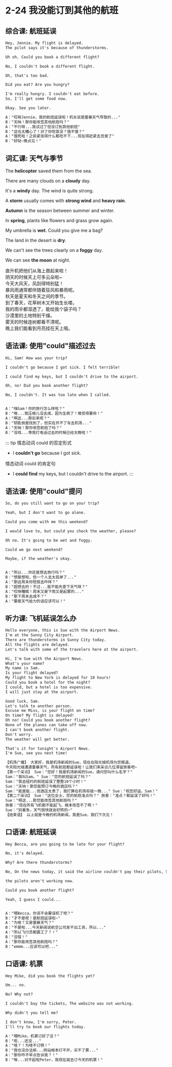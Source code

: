# 2-24 我没能订到其他的航班

## 综合课: 航班延误
```txt
Hey, Jennie. My flight is delayed.
The pilot says it's because of thunderstorms.

Uh oh. Could you book a different flight?

No, I couldn't book a different flight.

Oh, that's too bad.

Did you eat? Are you hungry?

I'm really hungry. I couldn't eat before.
So, I'll get some food now.

Okay. See you later.

A："哎呀Jennie，我的航班延误啦！机长说是雷暴天气导致的..."
B："天呐！那你能改签其他航班吗？"
A："不行呀...我试过了但没订到其他航班"
B："这也太糟心了！对了你吃饭没？饿不饿？"
A："饿死啦！之前紧张得什么都吃不下...现在得赶紧去觅食了"
B："好哒~晚点见！"
```

## 词汇课: 天气与季节

The **helicopter** saved them from the sea.     

There are many clouds on a **cloudy** day.      

It's a **windy** day. The wind is quite strong.     

A **storm** usually comes with **strong wind** and **heavy rain**.      

**Autumn** is the season between summer and winter.     

In **spring**, plants like flowers and grass grow again.            

My umbrella is **wet**. Could you give me a bag?            

The land in the desert is **dry**.          

We can't see the trees clearly on a **foggy** day.          

We can see **the moon** at night.  

直升机把他们从海上救起来啦！        
阴天的时候天上可多云朵啦~           
今天大风天，风刮得特别猛！      
暴风雨通常都伴随着狂风和暴雨呢。     
秋天是夏天和冬天之间的季节。      
到了春天，花草树木又开始生长喽。          
我的雨伞都湿透了，能给我个袋子吗？      
沙漠里的土地特别干燥。        
雾天的时候连树都看不清呢。            
晚上我们能看到月亮挂在天上哦。    

## 语法课: 使用"could"描述过去

```txt
Hi, Sam! How was your trip?

I couldn't go because I got sick. I felt terrible!

I could find my keys, but I couldn't drive to the airport.

Oh, no! Did you book another flight?

No, I couldn't. It was too late when I called.


A："嗨Sam！你的旅行怎么样啦？"
B："唉...我压根儿没去成，因为生病了！难受得要命！"
A："啊这...那后来呢？"
B："钥匙倒是找到了，但实在开不了车去机场..."
A："天呐！那你改签航班了吗？"
B："没戏...等我打电话过去的时候已经太晚啦！"
```

::: tip
情态动词 could 的否定形式

- I **couldn't go** because I got sick.

情态动词 could 的肯定句

- I **could find** my keys, but I couldn't drive to the airport.
:::

## 语法课: 使用"could"提问

```txt
So, do you still want to go on your trip? 

Yeah, but I don't want to go alone.

Could you come with me this weekend?

I would love to, but could you check the weather, please?

Oh no. It's going to be wet and foggy.

Could we go next weekend?

Maybe, if the weather's okay.


A："所以...你还是想去旅行吗？"
B："想是想啦，但一个人去太孤单了..."
A："那这周末你陪我去咋样？"
B："超想去的！不过...能不能先查下天气呀？"
A："哎呀糟糕！周末又是下雨又是起雾的..."
B："那下周末去成不？"
A："要是天气给力的话应该可以！"
```

## 听力课: 飞机延误怎么办

```txt
Hello everyone, this is Sue with the Airport News.
I'm at the Sunny City Airport.
There are thunderstorms in Sunny City today.
All the flights are delayed.
Let's talk with some of the travelers here at the airport.

Hi, I'm Sue with the Airport News.
What's your name?
My name is Sam.
Is your flight delayed?
My flight to New York is delayed for 10 hours!
Could you book a hotel for the night?
I could, but a hotel is too expensive.
I will just stay at the airport.

Good luck, Sam.
Let's talk to another person.
Excuse me Miss, is your flight on time?
On time? My flight is delayed!
Oh no! Could you book another flight?
None of the planes can take off now.
I can't book another flight.
Don't worry.
The weather will get better.

That's it for tonight's Airport News.
I'm Sue, see you next time!

【机场广播】 大家好，我是机场新闻的Sue，现在在阳光城机场为您报道。
今天阳光城遭遇雷暴天气，所有航班都延误啦！让我们来采访几位滞留旅客吧~
【第一个采访】 Sue："您好！我是机场新闻的Sue，请问您叫什么名字？"
Sam："我叫Sam。" Sue："您的航班延误了吗？" 
Sam："我去纽约的航班延误了整整10个小时！" 
Sue："天呐！那您能预订今晚的酒店吗？" 
Sam："能是能...但酒店太贵了，我打算在机场将就一晚..." Sue："祝您好运，Sam！"
【第二个采访】 Sue："这位女士，您的航班准点吗？" 旅客："准点？都延误了好吗！"
Sue："啊这...那您能改签其他航班吗？" 
旅客："现在所有飞机都不能起飞，根本改签不了啊！" 
Sue："别着急，天气很快就会好转的~"
【结束语】 以上就是今晚的机场新闻，我是Sue，我们下次见！
```

## 口语课: 航班延误

```txt
Hey Becca, are you going to be late for your flight?

No, it's delayed.

Why? Are there thunderstorms?

No, On the news today, it said the airline couldn't pay their pilots, So.

the pilots aren't working now.

Could you book another flight?

Yeah, I guess I could...


A："喂Becca，你该不会要误机了吧？"
B："才不是呢！是航班延误啦~"
A："为啥？又是雷暴天气？"
B："不是啦...今天新闻说航空公司发不出工资，所以..."
A："所以飞行员都罢工了？！"
B："没错！"
A："那你能改签其他航班吗？"
B："emmm...应该可以吧..."
```

## 口语课: 机票

```txt
Hey Mike, did you book the flights yet?

Um... no.

No? Why not?

I couldn't buy the tickets, The website was not working.

Why didn't you tell me?

I don't know, I'm sorry, Peter. 
I'll try to book our flights today.

A："喂Mike，机票订好了没？"
B："呃...还没..."
A："啥？！为啥不订啊！"
B："我也没办法嘛...网站根本打不开，买不了票..."
A："那你咋不早点告诉我？！"
B："唉...对不起啦Peter，我现在就去订今天的机票！"
```